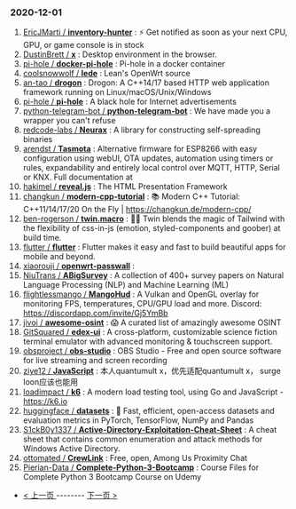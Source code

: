 ### 2020-12-01 
1. [
        EricJMarti /
**inventory-hunter**](https://github.com/EricJMarti/inventory-hunter) : ⚡️ Get notified as soon as your next CPU, GPU, or game console is in stock
1. [
        DustinBrett /
**x**](https://github.com/DustinBrett/x) : Desktop environment in the browser.
1. [
        pi-hole /
**docker-pi-hole**](https://github.com/pi-hole/docker-pi-hole) : Pi-hole in a docker container
1. [
        coolsnowwolf /
**lede**](https://github.com/coolsnowwolf/lede) : Lean's OpenWrt source
1. [
        an-tao /
**drogon**](https://github.com/an-tao/drogon) : Drogon: A C++14/17 based HTTP web application framework running on Linux/macOS/Unix/Windows
1. [
        pi-hole /
**pi-hole**](https://github.com/pi-hole/pi-hole) : A black hole for Internet advertisements
1. [
        python-telegram-bot /
**python-telegram-bot**](https://github.com/python-telegram-bot/python-telegram-bot) : We have made you a wrapper you can't refuse
1. [
        redcode-labs /
**Neurax**](https://github.com/redcode-labs/Neurax) : A library for constructing self-spreading binaries
1. [
        arendst /
**Tasmota**](https://github.com/arendst/Tasmota) : Alternative firmware for ESP8266 with easy configuration using webUI, OTA updates, automation using timers or rules, expandability and entirely local control over MQTT, HTTP, Serial or KNX. Full documentation at
1. [
        hakimel /
**reveal.js**](https://github.com/hakimel/reveal.js) : The HTML Presentation Framework
1. [
        changkun /
**modern-cpp-tutorial**](https://github.com/changkun/modern-cpp-tutorial) : 📚 Modern C++ Tutorial: C++11/14/17/20 On the Fly | https://changkun.de/modern-cpp/
1. [
        ben-rogerson /
**twin.macro**](https://github.com/ben-rogerson/twin.macro) : 🦹‍♂️ Twin blends the magic of Tailwind with the flexibility of css-in-js (emotion, styled-components and goober) at build time.
1. [
        flutter /
**flutter**](https://github.com/flutter/flutter) : Flutter makes it easy and fast to build beautiful apps for mobile and beyond.
1. [
        xiaorouji /
**openwrt-passwall**](https://github.com/xiaorouji/openwrt-passwall) : 
1. [
        NiuTrans /
**ABigSurvey**](https://github.com/NiuTrans/ABigSurvey) : A collection of 400+ survey papers on Natural Language Processing (NLP) and Machine Learning (ML)
1. [
        flightlessmango /
**MangoHud**](https://github.com/flightlessmango/MangoHud) : A Vulkan and OpenGL overlay for monitoring FPS, temperatures, CPU/GPU load and more. Discord: https://discordapp.com/invite/Gj5YmBb
1. [
        jivoi /
**awesome-osint**](https://github.com/jivoi/awesome-osint) : 😱 A curated list of amazingly awesome OSINT
1. [
        GitSquared /
**edex-ui**](https://github.com/GitSquared/edex-ui) : A cross-platform, customizable science fiction terminal emulator with advanced monitoring & touchscreen support.
1. [
        obsproject /
**obs-studio**](https://github.com/obsproject/obs-studio) : OBS Studio - Free and open source software for live streaming and screen recording
1. [
        ziye12 /
**JavaScript**](https://github.com/ziye12/JavaScript) : 本人quantumult x，优先适配quantumult x， surge loon应该也能用
1. [
        loadimpact /
**k6**](https://github.com/loadimpact/k6) : A modern load testing tool, using Go and JavaScript - https://k6.io
1. [
        huggingface /
**datasets**](https://github.com/huggingface/datasets) : 🤗 Fast, efficient, open-access datasets and evaluation metrics in PyTorch, TensorFlow, NumPy and Pandas
1. [
        S1ckB0y1337 /
**Active-Directory-Exploitation-Cheat-Sheet**](https://github.com/S1ckB0y1337/Active-Directory-Exploitation-Cheat-Sheet) : A cheat sheet that contains common enumeration and attack methods for Windows Active Directory.
1. [
        ottomated /
**CrewLink**](https://github.com/ottomated/CrewLink) : Free, open, Among Us Proximity Chat
1. [
        Pierian-Data /
**Complete-Python-3-Bootcamp**](https://github.com/Pierian-Data/Complete-Python-3-Bootcamp) : Course Files for Complete Python 3 Bootcamp Course on Udemy 

- [ < 上一页 ](https://github.com/able8/github-trending-daily-record/blob/master/2020-11-30.md) -------- [ 下一页 > ](https://github.com/able8/github-trending-daily-record/blob/master/2020-12-02.md)